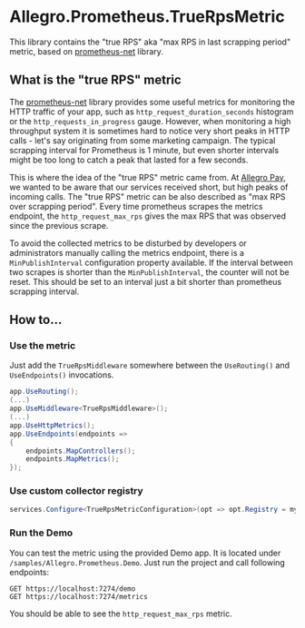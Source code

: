 # Allegro.Prometheus.TrueRpsMetric

This library contains the "true RPS" aka "max RPS in last scrapping period" metric, based on [prometheus-net](https://github.com/prometheus-net/prometheus-net) library.

## What is the "true RPS" metric

The [prometheus-net](https://github.com/prometheus-net/prometheus-net) library provides some useful metrics for monitoring the HTTP traffic
of your app, such as `http_request_duration_seconds` histogram or the `http_requests_in_progress` gauge. However, when monitoring a high
throughput system it is sometimes hard to notice very short peaks in HTTP calls - let's say originating from some marketing campaign.
The typical scrapping interval for Prometheus is 1 minute, but even shorter intervals might be too long to catch a peak that lasted for
a few seconds.

This is where the idea of the "true RPS" metric came from. At [Allegro Pay](https://allegropay.pl/), we wanted to be aware that our services 
received short, but high peaks of incoming calls. The "true RPS" metric can be also described as "max RPS over scrapping period". Every time 
prometheus scrapes the metrics endpoint, the `http_request_max_rps` gives the max RPS that was observed since the previous scrape. 

To avoid the collected metrics to be disturbed by developers or administrators manually calling the metrics endpoint, there is 
a `MinPublishInterval` configuration property available. If the interval between two scrapes is shorter than the `MinPublishInterval`, 
the counter will not be reset. This should be set to an interval just a bit shorter than prometheus scrapping interval.

## How to...

### Use the metric

Just add the `TrueRpsMiddleware` somewhere between the `UseRouting()` and `UseEndpoints()` invocations.

```csharp
app.UseRouting();
(...)
app.UseMiddleware<TrueRpsMiddleware>();
(...)
app.UseHttpMetrics();
app.UseEndpoints(endpoints =>
{
    endpoints.MapControllers();
    endpoints.MapMetrics();
});
```

### Use custom collector registry

```csharp
services.Configure<TrueRpsMetricConfiguration>(opt => opt.Registry = myRegistry);
```

### Run the Demo

You can test the metric using the provided Demo app. It is located under `/samples/Allegro.Prometheus.Demo`. Just run the project and call following endpoints:

```
GET https://localhost:7274/demo
GET https://localhost:7274/metrics 
```

You should be able to see the `http_request_max_rps` metric.